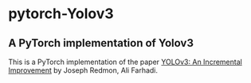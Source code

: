 # pytorch-Yolov3
## A PyTorch implementation of Yolov3
This is a PyTorch implementation of the paper [YOLOv3: An Incremental Improvement](https://arxiv.org/pdf/1804.02767.pdf) by Joseph Redmon, Ali Farhadi.
